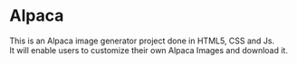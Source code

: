 # Alpaca
This is an Alpaca image generator project done in HTML5, CSS and Js.  
It will enable users to customize their own Alpaca Images and download it. 
